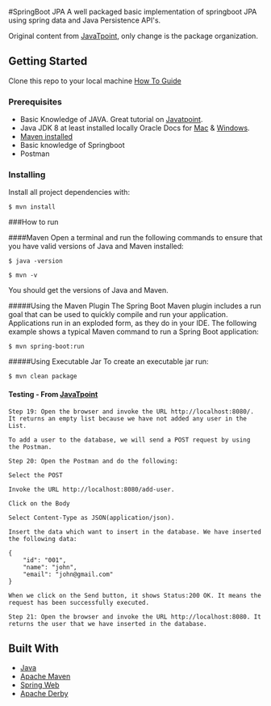 #SpringBoot JPA 
A well packaged basic implementation of springboot JPA using spring data and Java Persistence API's.

Original content from [JavaTpoint](https://www.javatpoint.com/spring-boot-jpa), only change is the package organization.

## Getting Started
Clone this repo to your local machine [How To Guide](https://www.howtogeek.com/451360/how-to-clone-a-github-repository/)

### Prerequisites

- Basic Knowledge of JAVA. Great tutorial on [Javatpoint](https://www.javatpoint.com/java-tutorial).
- Java JDK 8 at least  installed locally Oracle Docs for [Mac](https://docs.oracle.com/javase/10/install/installation-jdk-and-jre-macos.htm#JSJIG-GUID-2FE451B0-9572-4E38-A1A5-568B77B146DE) & [Windows](https://docs.oracle.com/javase/10/install/installation-jdk-and-jre-microsoft-windows-platforms.htm#JSJIG-GUID-A7E27B90-A28D-4237-9383-A58B416071CA).
- [Maven installed](https://maven.apache.org/guides/index.html)
- Basic knowledge of Springboot
- Postman

### Installing
Install all project dependencies with:

``$ mvn install``

###How to run

####Maven 
Open a terminal and run the following commands to ensure that you have valid versions of Java and Maven installed:

``$ java -version``

``$ mvn -v``

You should get the versions of Java and Maven.

#####Using the Maven Plugin
The Spring Boot Maven plugin includes a run goal that can be used to quickly compile and run your application. Applications run in an exploded form, as they do in your IDE. The following example shows a typical Maven command to run a Spring Boot application:

``$ mvn spring-boot:run``


#####Using Executable Jar
To create an executable jar run:

``$ mvn clean package``


#### Testing - From [JavaTpoint](https://www.javatpoint.com/spring-boot-jpa)
``Step 19: Open the browser and invoke the URL http://localhost:8080/. It returns an empty list because we have not added any user in the List.``

``To add a user to the database, we will send a POST request by using the Postman.``
  
``Step 20: Open the Postman and do the following:``
  
``Select the POST``

``Invoke the URL http://localhost:8080/add-user.``

``Click on the Body``

``Select Content-Type as JSON(application/json).``

``Insert the data which want to insert in the database. We have inserted the following data:``

````
{  
    "id": "001",  
    "name": "john",  
    "email": "john@gmail.com"  
}  
````
``When we click on the Send button, it shows Status:200 OK. It means the request has been successfully executed.``

``Step 21: Open the browser and invoke the URL http://localhost:8080. It returns the user that we have inserted in the database.``


  
## Built With
* [Java](https://www.java.com/en/download/)
* [Apache Maven](https://maven.apache.org/guides/index.html)
* [Spring Web](https://docs.spring.io/spring-boot/docs/2.3.0.RELEASE/reference/htmlsingle/#boot-features-developing-web-applications)
* [Apache Derby]()